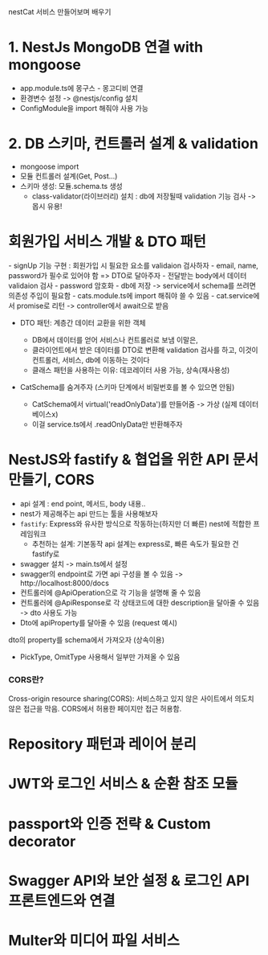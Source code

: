 nestCat 서비스 만들어보며 배우기

# 1. NestJs MongoDB 연결 with mongoose

- app.module.ts에 몽구스 - 몽고디비 연결
- 환경변수 설정 ->  @nestjs/config 설치
- ConfigModule을 import 해줘야 사용 가능 

# 2. DB 스키마, 컨트롤러 설계 & validation

- mongoose import
- 모듈 컨트롤러 설계(Get, Post...)
- 스키마 생성: 모듈.schema.ts 생성
    - class-validator(라이브러리) 설치 : db에 저장될때 validation 기능 검사 -> 몹시 유용!

# 회원가입 서비스 개발 & DTO 패턴

<controller>
- signUp 기능 구현 : 회원가입 시 필요한 요소를 validaion 검사하자
- email, name, password가 필수로 있어야 함 => DTO로 달아주자

<service>
- 전달받는 body에서 데이터 validaion 검사
- password 암호화
- db에 저장 -> service에서 schema를 쓰려면 의존성 주입이 필요함
- cats.module.ts에 import 해줘야 쓸 수 있음 
- cat.service에서 promise로 리턴 -> controller에서 await으로 받음

- DTO 패턴: 계층간 데이터 교환을 위한 객체
    - DB에서 데이터를 얻어 서비스나 컨트롤러로 보냄 이말은,
    - 클라이언트에서 받은 데이터를 DTO로 변환해 validation 검사를 하고, 이것이 컨트롤러, 서비스, db에 이동하는 것이다
    - 클래스 패턴을 사용하는 이유: 데코레이터 사용 가능, 상속(재사용성)

- CatSchema를 숨겨주자 (스키마 단계에서 비밀번호를 볼 수 있으면 안됨)
    - CatSchema에서 virtual('readOnlyData')를 만들어줌 -> 가상 (실제 데이터베이스x)
    - 이걸 service.ts에서 .readOnlyData만 반환해주자

# NestJS와 fastify & 협업을 위한 API 문서 만들기, CORS

- api 설계 : end point, 메서드, body 내용..
- nest가 제공해주는 api 만드는 툴을 사용해보자
- `fastify`: Express와 유사한 방식으로 작동하는(하지만 더 빠른) nest에 적합한 프레임워크 
    - 추천하는 설계: 기본동작 api 설계는 express로, 빠른 속도가 필요한 건 fastify로
- swagger 설치 -> main.ts에서 설정
- swagger의 endpoint로 가면 api 구성을 볼 수 있음 -> http://localhost:8000/docs
- 컨트롤러에 @ApiOperation으로 각 기능을 설명해 줄 수 있음
- 컨트롤러에 @ApiResponse로 각 상태코드에 대한 description을 달아줄 수 있음 -> dto 사용도 가능
- Dto에 apiProperty를 달아줄 수 있음 (request 예시)

dto의 property를 schema에서 가져오자 (상속이용)
- PickType, OmitType 사용해서 일부만 가져올 수 있음

### CORS란?
Cross-origin resource sharing(CORS): 서비스하고 있지 않은 사이트에서 의도치 않은 접근을 막음. CORS에서 허용한 페이지만 접근 허용함.

# Repository 패턴과 레이어 분리

# JWT와 로그인 서비스 & 순환 참조 모듈

# passport와 인증 전략 & Custom decorator

# Swagger API와 보안 설정 & 로그인 API 프론트엔드와 연결

# Multer와 미디어 파일 서비스